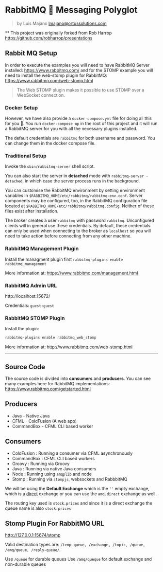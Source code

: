 # RabbitMQ :rabbit: Messaging Polyglot

>by Luis Majano <lmajano@ortussolutions.com>

** This project was originally forked from Rob Harrop
https://github.com/robharrop/presentations

## Rabbit MQ Setup

In order to execute the examples you will need to have RabbitMQ Server
installed: https://www.rabbitmq.com/ and for the STOMP example you will need to install the web-stomp plugin for
RabbitMQ: https://www.rabbitmq.com/web-stomp.html

> The Web STOMP plugin makes it possible to use STOMP over a WebSocket connection.

### Docker Setup

However, we have also provide a `docker-compose.yml` file for doing all this for you :rocket:.  You run `docker-compose up` in the root of this project and it will run a RabbitMQ server for you with all the necessary plugins installed.

The default credentials are `rabbitmq` for both username and password.  You can change them in the docker compose file.

### Traditional Setup

Invoke the `sbin/rabbitmq-server` shell script.

You can also start the server in **detached** mode with `rabbitmq-server -detached`, in which case the server process runs in the background.

You can customise the RabbitMQ environment by setting environment variables in `$RABBITMQ_HOME/etc/rabbitmq/rabbitmq-env.conf`. Server components may be configured, too, in the RabbitMQ configuration file located at `$RABBITMQ_HOME/etc/rabbitmq/rabbitmq.config`. Neither of these files exist after installation.

The broker creates a user `rabbitmq` with password `rabbitmq`. Unconfigured clients will in general use these credentials. By default, these credentials can only be used when connecting to the broker as `localhost` so you will need to take action before connecting from any other machine.

### RabbitMQ Management Plugin

Install the managment plugin first
`rabbitmq-plugins enable rabbitmq_management`

More information at: https://www.rabbitmq.com/management.html

### RabbitMQ Admin URL

http://localhost:15672/

Credentials: `guest:guest`

### RabbitMQ STOMP Plugin

Install the plugin:

```bash
rabbitmq-plugins enable rabbitmq_web_stomp
```

More information at: http://www.rabbitmq.com/web-stomp.html

----

## Source Code

The source code is divided into **consumers** and **producers**.  You can see many examples here for RabbitMQ implementations: https://www.rabbitmq.com/getstarted.html

## Producers

* Java - Native Java
* CFML - ColdFusion (A web app)
* CommandBox - CFML CLI based worker

## Consumers

* ColdFusion : Running a consumer via CFML asynchronously
* CommandBox : CFML CLI based workers
* Groovy : Running via Groovy
* Java : Running via native Java consumers
* Node : Running using `amqplib` and node
* Stomp : Running via `stompjs`, websockets and RabbbitMQ

We will be using the **Default Exchange** which is the `''` empty exchange, which is a [direct](https://www.rabbitmq.com/tutorials/tutorial-two-python.html) exchange or you can use the `amq.direct` exchange as well.

The routing key used is `stock.prices` and since it is a direct exchange
the queue name is also `stock.prices`

## Stomp Plugin For RabbitMQ URL

http://127.0.0.1:15674/stomp

Valid destination types are: `/temp-queue, /exchange, /topic, /queue, /amq/queue, /reply-queue/`.

Use `/queue` for durable queues
Use `/amq/queque` for default exchange and non-durable queues
